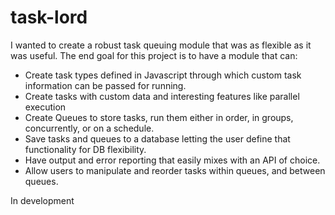 # task-lord

I wanted to create a robust task queuing module that was as flexible as it was useful.  The end goal for this project
is to have a module that can:
* Create task types defined in Javascript through which custom task information can be passed for running.
* Create tasks with custom data and interesting features like parallel execution
* Create Queues to store tasks, run them either in order, in groups, concurrently, or on a schedule. 
* Save tasks and queues to a database letting the user define that functionality for DB flexibility.
* Have output and error reporting that easily mixes with an API of choice.
* Allow users to manipulate and reorder tasks within queues, and between queues.


In development

